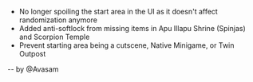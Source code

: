 - No longer spoiling the start area in the UI as it doesn't affect randomization anymore
- Added anti-softlock from missing items in Apu Illapu Shrine (Spinjas) and Scorpion Temple
- Prevent starting area being a cutscene, Native Minigame, or Twin Outpost

-- by @Avasam
